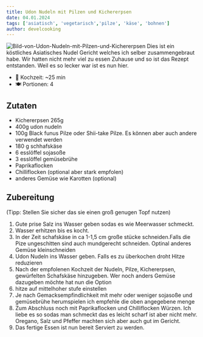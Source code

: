 ```yaml
---
title: Udon Nudeln mit Pilzen und Kichererpsen
date: 04.01.2024
tags: ['asiatisch', 'vegetarisch','pilze', 'käse', 'bohnen']
author: develcooking
---
```



![Bild-von-Udon-Nudeln-mit-Pilzen-und-Kichererpsen](/pix/udon-nudeln-mit-pilzen-und-kichererpsen.webp)
Dies ist ein köstliches Asiatisches Nudel Gericht welches ich selber zusammengebraut habe. Wir hatten nicht mehr viel zu essen Zuhause und so ist das Rezept entstanden. Weil es so lecker war ist es nun hier.

- 🍳 Kochzeit: ~25 min
- 🍽️ Portionen: 4

## Zutaten
- Kichererpsen 265g
- 400g udon nudeln
- 100g Black funus Pilze oder Shii-take Pilze. Es können aber auch andere verwendet werden
- 180 g schhafskäse
- 6 esslöffel sojasoße
- 3 esslöffel gemüsebrühe
- Paprikaflocken
- Chilliflocken (optional aber stark empfolen)
- anderes Gemüse wie Karotten (optional)

## Zubereitung

(Tipp: Stellen Sie sicher das sie einen groß genugen Topf nutzen)

1. Gute prise Salz ins Wasser geben sodas es wie Meerwasser schmeckt.
2. Wasser erhitzen bis es kocht.
3. In der Zeit schafskäse in ca 1-1,5 cm große stücke schneiden.Falls die Pize ungeschitten sind auch mundgerecht schneiden. Optinal anderes Gemüse kleinschneiden
4. Udon Nudeln ins Wasser geben. Falls es zu überkochen droht Hitze reduzieren
5. Nach der empfolenen Kochzeit der Nudeln, Pilze, Kichererpsen, gewürfelten Schafskäse hinzugeben. Wer noch anders Gemüse dazugeben möchte hat nun die Option
6. hitze auf mittelhoher stufe einstellen
7. Je nach Gemacksempfindlichkeit mit mehr oder weniger sojasoße und gemüsebrühe herumspielen ich empfehle die oben angegebene menge
8. Zum Abschluss noch mit Paprikaflocken und Chilliflocken Würzen. Ich liebe es so sodas man schmeckt das es leicht scharf ist aber nicht mehr. Oregano, Salz und Pfeffer machten sich aber auch gut im Gericht.
10. Das fertige Essen ist nun bereit Serviert zu werden.
